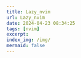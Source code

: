 ```yaml
---
title: Lazy_nvim
url: Lazy_nvim
date: 2024-04-23 08:34:25
tags: [nvim]
excerpt: 
index_img: /img/
mermaid: false
---
```




